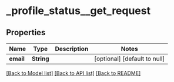 # _profile_status__get_request
## Properties

| Name | Type | Description | Notes |
|------------ | ------------- | ------------- | -------------|
| **email** | **String** |  | [optional] [default to null] |

[[Back to Model list]](../README.md#documentation-for-models) [[Back to API list]](../README.md#documentation-for-api-endpoints) [[Back to README]](../README.md)

